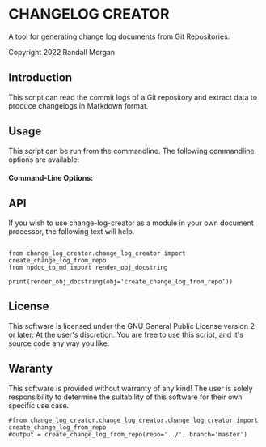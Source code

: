 # CHANGELOG CREATOR

A tool for generating change log documents from Git Repositories.

Copyright 2022 Randall Morgan

## Introduction

This script can read the commit logs of a Git repository and 
extract data to produce changelogs in Markdown format.

## Usage

This script can be run from the commandline. The following 
commandline options are available:

#### Command-Line Options:



## API

If you wish to use change-log-creator as a module in your own 
document processor, the following text will help.

``` { .python replace }

from change_log_creator.change_log_creator import create_change_log_from_repo
from npdoc_to_md import render_obj_docstring

print(render_obj_docstring(obj='create_change_log_from_repo'))

```

## License
This software is licensed under the GNU General Public License 
version 2 or later. At the user's discretion. You are free to
use this script, and it's source code any way you like. 

## Waranty
This software is provided without warranty of any kind! The user is 
solely responsibility to determine the suitability of this software 
for their own specific use case.


``` { .python replace }
#from change_log_creator.change_log_creator.change_log_creator import create_change_log_from_repo
#output = create_change_log_from_repo(repo='../', branch='master')
```
